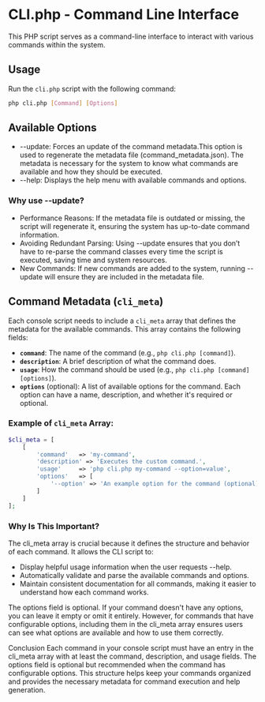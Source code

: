 # CLI.php - Command Line Interface

This PHP script serves as a command-line interface to interact with various commands within the system.

## Usage

Run the `cli.php` script with the following command:

```bash
php cli.php [Command] [Options]
```

## Available Options

 - --update: Forces an update of the command metadata.This option is used to regenerate the metadata file (command_metadata.json). The metadata is necessary for the system to know what commands are available and how they should be executed.
 - --help: Displays the help menu with available commands and options.
  
 ### Why use --update?

- Performance Reasons: If the metadata file is outdated or missing, the script will regenerate it, ensuring the system has up-to-date command information. 
- Avoiding Redundant Parsing: Using --update ensures that you don’t have to re-parse the command classes every time the script is executed, saving time and system resources. 
- New Commands: If new commands are added to the system, running --update will ensure they are included in the metadata file.

## Command Metadata (`cli_meta`)

Each console script needs to include a `cli_meta` array that defines the metadata for the available commands. This array contains the following fields:

- **`command`**: The name of the command (e.g., `php cli.php [command]`).
- **`description`**: A brief description of what the command does.
- **`usage`**: How the command should be used (e.g., `php cli.php [command] [options]`).
- **`options`** (optional): A list of available options for the command. Each option can have a name, description, and whether it's required or optional.

### Example of `cli_meta` Array:

```php
$cli_meta = [
    [
        'command'   => 'my-command',
        'description' => 'Executes the custom command.',
        'usage'     => 'php cli.php my-command --option=value',
        'options'   => [
            '--option' => 'An example option for the command (optional).'
        ]
    ]
];
```
### Why Is This Important?
The cli_meta array is crucial because it defines the structure and behavior of each command. It allows the CLI script to:

- Display helpful usage information when the user requests --help.
- Automatically validate and parse the available commands and options.
- Maintain consistent documentation for all commands, making it easier to understand how each command works.

The options field is optional. If your command doesn't have any options, you can leave it empty or omit it entirely. However, for commands that have configurable options, including them in the cli_meta array ensures users can see what options are available and how to use them correctly.

Conclusion
Each command in your console script must have an entry in the cli_meta array with at least the command, description, and usage fields. The options field is optional but recommended when the command has configurable options. This structure helps keep your commands organized and provides the necessary metadata for command execution and help generation.